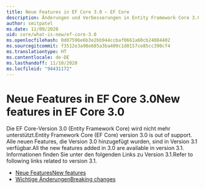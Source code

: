 ```yaml
---
title: Neue Features in EF Core 3.0 – EF Core
description: Änderungen und Verbesserungen in Entity Framework Core 3.0
author: smitpatel
ms.date: 11/09/2020
uid: core/what-is-new/ef-core-3.0
ms.openlocfilehash: 0d07596e6b3e2bb944ccbaf0661a60cb24084402
ms.sourcegitcommit: f3512e3a98e685a3ba409c1d0157ce85cc390cf4
ms.translationtype: HT
ms.contentlocale: de-DE
ms.lasthandoff: 11/10/2020
ms.locfileid: "94431172"
---
```

# <a name="new-features-in-ef-core-30"></a><span data-ttu-id="aa25d-103">Neue Features in EF Core 3.0</span><span class="sxs-lookup"><span data-stu-id="aa25d-103">New features in EF Core 3.0</span></span>

<span data-ttu-id="aa25d-104">Die EF Core-Version 3.0 (Entity Framework Core) wird nicht mehr unterstützt.</span><span class="sxs-lookup"><span data-stu-id="aa25d-104">Entity Framework Core (EF Core) version 3.0 is out of support.</span></span> <span data-ttu-id="aa25d-105">Alle neuen Features, die Version 3.0 hinzugefügt wurden, sind in Version 3.1 verfügbar.</span><span class="sxs-lookup"><span data-stu-id="aa25d-105">All the new features added in 3.0 are available in version 3.1.</span></span> <span data-ttu-id="aa25d-106">Informationen finden Sie unter den folgenden Links zu Version 3.1.</span><span class="sxs-lookup"><span data-stu-id="aa25d-106">Refer to following links related to version 3.1.</span></span>

- [<span data-ttu-id="aa25d-107">Neue Features</span><span class="sxs-lookup"><span data-stu-id="aa25d-107">New features</span></span>](xref:core/what-is-new/ef-core-3.x/index)
- [<span data-ttu-id="aa25d-108">Wichtige Änderungen</span><span class="sxs-lookup"><span data-stu-id="aa25d-108">Breaking changes</span></span>](xref:core/what-is-new/ef-core-3.x/breaking-changes)
